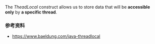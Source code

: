 The _TheadLocal_ construct allows us to store data that will be **accessible only** by **a specific thread**.


### 参考资料
- https://www.baeldung.com/java-threadlocal